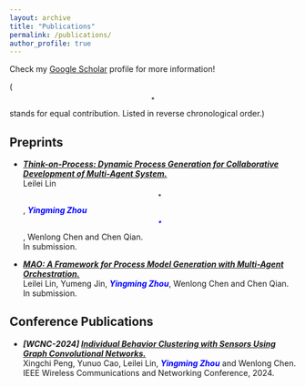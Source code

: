 ```yaml
---
layout: archive
title: "Publications"
permalink: /publications/
author_profile: true
---
```


Check my [Google Scholar](https://scholar.google.com/citations?user=7GaCGpgAAAAJ&hl=zh-CN) profile for more information!

( $$^*$$ stands for equal contribution. Listed in reverse chronological order.)

## Preprints


- ***[Think-on-Process: Dynamic Process Generation for Collaborative Development of Multi-Agent System.](https://arxiv.org/pdf/2409.06568)***
<br> Leilei Lin$$^*$$,
***<span style="color:blue">Yingming Zhou$$^*$$ </span>***,
Wenlong Chen and Chen Qian.
<br>In submission.


- ***[MAO: A Framework for Process Model Generation with Multi-Agent Orchestration.](https://arxiv.org/pdf/2408.01916)***
<br> Leilei Lin,
Yumeng Jin,
***<span style="color:blue">Yingming Zhou</span>***,
Wenlong Chen and Chen Qian.
<br>In submission.

## Conference Publications

- ***[WCNC-2024] [Individual Behavior Clustering with Sensors Using Graph Convolutional Networks.](https://ieeexplore.ieee.org/stamp/stamp.jsp?tp=&arnumber=10571088)***
<br> Xingchi Peng,
Yunuo Cao,
Leilei Lin,
***<span style="color:blue">Yingming Zhou</span>***  and Wenlong Chen.
<br> IEEE Wireless Communications and Networking Conference, 2024. 
